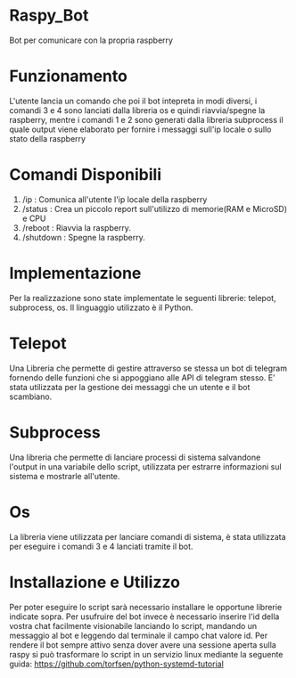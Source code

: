 # Raspy_Bot
Bot per comunicare con la propria raspberry

# Funzionamento
L'utente lancia un comando che poi il bot intepreta in modi diversi, i comandi 3 e 4 sono lanciati dalla libreria os e quindi riavvia/spegne la raspberry, mentre i comandi 1 e 2 sono generati dalla libreria subprocess il quale output viene elaborato per fornire i messaggi sull'ip locale o sullo stato della raspberry

# Comandi Disponibili
1. /ip : Comunica all'utente l'ip locale della raspberry
2. /status : Crea un piccolo report sull'utilizzo di memorie(RAM e MicroSD) e CPU
3. /reboot : Riavvia la raspberry.
4. /shutdown : Spegne la raspberry.

# Implementazione
Per la realizzazione sono state implementate le seguenti librerie: telepot, subprocess, os.
Il linguaggio utilizzato è il Python.

# Telepot
Una Libreria che permette di gestire attraverso se stessa un bot di telegram fornendo delle funzioni che si appoggiano alle API di telegram stesso.
E' stata utilizzata per la gestione dei messaggi che un utente e il bot scambiano.

# Subprocess
Una libreria che permette di lanciare processi di sistema salvandone l'output in una variabile dello script, utilizzata per estrarre informazioni sul sistema e mostrarle all'utente.

# Os
La libreria viene utilizzata per lanciare comandi di sistema, è stata utilizzata per eseguire i comandi 3 e 4 lanciati tramite il bot.

# Installazione e Utilizzo
Per poter eseguire lo script sarà necessario installare le opportune librerie indicate sopra.
Per usufruire del bot invece è necessario inserire l'id della vostra chat facilmente visionabile lanciando lo script, mandando un messaggio al bot e leggendo dal terminale il campo chat valore id.
Per rendere il bot sempre attivo senza dover avere una sessione aperta sulla raspy si può trasformare lo script in un servizio linux mediante la seguente guida: https://github.com/torfsen/python-systemd-tutorial
